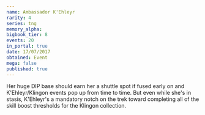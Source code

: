 ```yaml
---
name: Ambassador K'Ehleyr
rarity: 4
series: tng
memory_alpha:
bigbook_tier: 8
events: 20
in_portal: true
date: 17/07/2017
obtained: Event
mega: false
published: true
---
```


Her huge DIP base should earn her a shuttle spot if fused early on and K'Ehleyr/Klingon events pop up from time to time. But even while she's in stasis, K'Ehleyr's a mandatory notch on the trek toward completing all of the skill boost thresholds for the Klingon collection.
